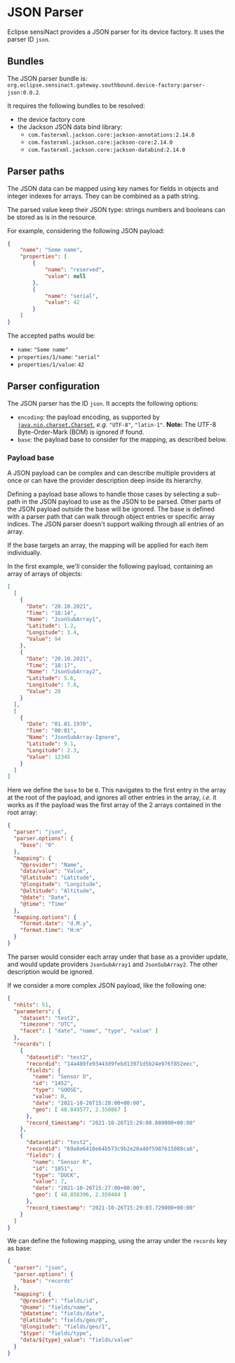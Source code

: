 # JSON Parser

Eclipse sensiNact provides a JSON parser for its device factory.
It uses the parser ID `json`.

## Bundles

The JSON parser bundle is: `org.eclipse.sensinact.gateway.southbound.device-factory:parser-json:0.0.2`.

It requires the following bundles to be resolved:
* the device factory core
* the Jackson JSON data bind library:
  * `com.fasterxml.jackson.core:jackson-annotations:2.14.0`
  * `com.fasterxml.jackson.core:jackson-core:2.14.0`
  * `com.fasterxml.jackson.core:jackson-databind:2.14.0`

## Parser paths

The JSON data can be mapped using key names for fields in objects and integer indexes for arrays.
They can be combined as a path string.

The parsed value keep their JSON type: strings numbers and booleans can be stored as is in the resource.

For example, considering the following JSON payload:
```json
{
    "name": "Some name",
    "properties": [
        {
            "name": "reserved",
            "value": null
        },
        {
            "name": "serial",
            "value": 42
        }
    ]
}
```

The accepted paths would be:
* `name`: `"Some name"`
* `properties/1/name`: `"serial"`
* `properties/1/value`: `42`

## Parser configuration

The JSON parser has the ID `json`.
It accepts the following options:
* `encoding`: the payload encoding, as supported by [`java.nio.charset.Charset`](https://docs.oracle.com/en/java/javase/11/docs/api/java.base/java/nio/charset/Charset.html), *e.g.* `"UTF-8"`, `"latin-1"`.
**Note:** The UTF-8 Byte-Order-Mark (BOM) is ignored if found.
* `base`: the payload base to consider for the mapping, as described below.

### Payload base

A JSON payload can be complex and can describe multiple providers at once or can have the provider description deep inside its hierarchy.

Defining a payload base allows to handle those cases by selecting a sub-path in the JSON payload to use as the JSON to be parsed. Other parts of the JSON payload outside the base will be ignored.
The base is defined with a parser path that can walk through object entries or specific array indices. The JSON parser doesn't support walking through all entries of an array.

If the base targets an array, the mapping will be applied for each item individually.

In the first example, we'll consider the following payload, containing an array of arrays of objects:
```json
[
  [
    {
      "Date": "20.10.2021",
      "Time": "18:14",
      "Name": "JsonSubArray1",
      "Latitude": 1.2,
      "Longitude": 3.4,
      "Value": 94
    },
    {
      "Date": "20.10.2021",
      "Time": "18:17",
      "Name": "JsonSubArray2",
      "Latitude": 5.6,
      "Longitude": 7.8,
      "Value": 28
    }
  ],
  [
    {
      "Date": "01.01.1970",
      "Time": "00:01",
      "Name": "JsonSubArray-Ignore",
      "Latitude": 9.1,
      "Longitude": 2.3,
      "Value": 12345
    }
  ]
]
```

Here we define the `base` to be `0`. This navigates to the first entry in the array at the root of the payload, and ignores all other entries in the array, *i.e.* it works as if the payload was the first array of the 2 arrays contained in the root array:
```json
{
  "parser": "json",
  "parser.options": {
    "base": "0"
  },
  "mapping": {
    "@provider": "Name",
    "data/value": "Value",
    "@latitude": "Latitude",
    "@longitude": "Longitude",
    "@altitude": "Altitude",
    "@date": "Date",
    "@time": "Time"
  },
  "mapping.options": {
    "format.date": "d.M.y",
    "format.time": "H:m"
  }
}
```

The parser would consider each array under that base as a provider update, and would update providers `JsonSubArray1` and `JsonSubArray2`. The other description would be ignored.

If we consider a more complex JSON payload, like the following one:
```json
{
  "nhits": 51,
  "parameters": {
    "dataset": "test2",
    "timezone": "UTC",
    "facet": [ "date", "name", "type", "value" ]
  },
  "records": [
    {
      "datasetid": "test2",
      "recordid": "14a489fe93443d9febd13971d5b24e976f852eec",
      "fields": {
        "name": "Sensor O",
        "id": "1452",
        "type": "GOOSE",
        "value": 0,
        "date": "2021-10-26T15:28:00+00:00",
        "geo": [ 48.849577, 2.350867 ]
      },
      "record_timestamp": "2021-10-26T15:29:08.889000+00:00"
    },
    {
      "datasetid": "test2",
      "recordid": "69a8e6410e64b573c9b2e20a40f5987615088ca6",
      "fields": {
        "name": "Sensor R",
        "id": "1851",
        "type": "DUCK",
        "value": 7,
        "date": "2021-10-26T15:27:00+00:00",
        "geo": [ 48.858396, 2.350484 ]
      },
      "record_timestamp": "2021-10-26T15:29:03.729000+00:00"
    }
  ]
}
```

We can define the following mapping, using the array under the `records` key as base:
```json
{
  "parser": "json",
  "parser.options": {
    "base": "records"
  },
  "mapping": {
    "@provider": "fields/id",
    "@name": "fields/name",
    "@datetime": "fields/date",
    "@latitude": "fields/geo/0",
    "@longitude": "fields/geo/1",
    "$type": "fields/type",
    "data/${type}_value": "fields/value"
  }
}
```
